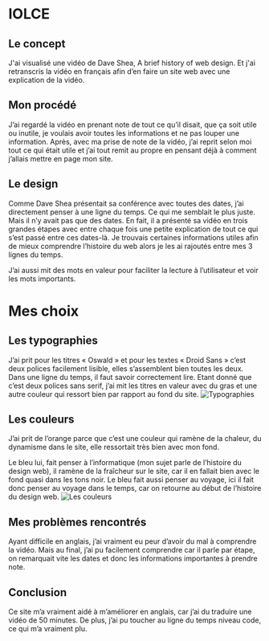 # IOLCE
## Le concept
J'ai visualisé une vidéo de Dave Shea, A brief history of web design. Et j'ai retranscris la vidéo en français afin d’en faire un site web avec une explication de la vidéo.

## Mon procédé
J’ai regardé la vidéo en prenant note de tout ce qu’il disait, que ça soit utile ou inutile, je voulais avoir toutes les informations et ne pas louper une information. Après, avec ma prise de note de la vidéo, j’ai reprit selon moi tout ce qui était utile et j’ai tout remit au propre en pensant déjà à comment j’allais mettre en page mon site.

## Le design
Comme Dave Shea présentait sa conférence avec toutes des dates, j’ai directement penser à une ligne du temps. Ce qui me semblait le plus juste. Mais il n’y avait pas que des dates. En fait, il a présenté sa vidéo en trois grandes étapes avec entre chaque fois une petite explication de tout ce qui s’est passé entre ces dates-là. Je trouvais certaines informations utiles afin de mieux comprendre l’histoire du web alors je les ai rajoutés entre mes 3 lignes du temps.

J’ai aussi mit des mots en valeur pour faciliter la lecture à l’utilisateur et voir les mots importants.

# Mes choix
## Les typographies
J’ai prit pour les titres « Oswald » et pour les textes « Droid Sans » c’est deux polices facilement lisible, elles s’assemblent bien toutes les deux. Dans une ligne du temps, il faut savoir correctement lire. Etant donné que c’est deux polices sans serif, j’ai mit les titres en valeur avec du gras et une autre couleur qui ressort bien par rapport au fond du site.
![Typographies](https://miro.medium.com/max/700/1*xwPkXyPaL1OKZA8VQf2XBA.jpeg)

## Les couleurs
J’ai prit de l’orange parce que c’est une couleur qui ramène de la chaleur, du dynamisme dans le site, elle ressortait très bien avec mon fond.

Le bleu lui, fait penser à l’informatique (mon sujet parle de l’histoire du design web), il ramène de la fraîcheur sur le site, car il en fallait bien avec le fond quasi dans les tons noir. Le bleu fait aussi penser au voyage, ici il fait donc penser au voyage dans le temps, car on retourne au début de l’histoire du design web.
![Les couleurs](https://miro.medium.com/max/700/1*xwPkXyPaL1OKZA8VQf2XBA.jpeg)

## Mes problèmes rencontrés
Ayant difficile en anglais, j’ai vraiment eu peur d’avoir du mal à comprendre la vidéo. Mais au final, j’ai pu facilement comprendre car il parle par étape, on remarquait vite les dates et donc les informations importantes à prendre note.

## Conclusion
Ce site m’a vraiment aidé à m’améliorer en anglais, car j’ai du traduire une vidéo de 50 minutes. De plus, j’ai pu toucher au ligne du temps niveau code, ce qui m’a vraiment plu.
